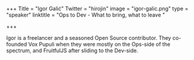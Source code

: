 +++
Title = "Igor Galić"
Twitter = "hirojin"
image = "igor-galic.png"
type = "speaker"
linktitle = "Ops to Dev - What to bring, what to leave "

+++

Igor is a freelancer and a seasoned Open Source contributor. They co-founded Vox Pupuli when they were mostly on the Ops-side of the spectrum, and FruitfulJS after sliding to the Dev-side.  